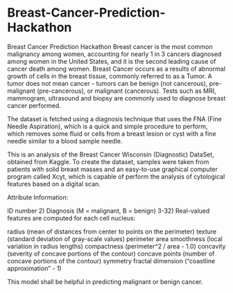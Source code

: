# Breast-Cancer-Prediction-Hackathon
Breast Cancer Prediction Hackathon
Breast cancer is the most common malignancy among women, accounting for nearly 1 in 3 cancers diagnosed among women in the United States, and it is the second leading cause of cancer death among women. Breast Cancer occurs as a results of abnormal growth of cells in the breast tissue, commonly referred to as a Tumor. A tumor does not mean cancer - tumors can be benign (not cancerous), pre-malignant (pre-cancerous), or malignant (cancerous). Tests such as MRI, mammogram, ultrasound and biopsy are commonly used to diagnose breast cancer performed.

The dataset is fetched using a diagnosis technique that uses the FNA (Fine Needle Aspiration), which is a quick and simple procedure to perform, which removes some fluid or cells from a breast lesion or cyst with a fine needle similar to a blood sample needle.

This is an analysis of the Breast Cancer Wisconsin (Diagnostic) DataSet, obtained from Kaggle.  To create the dataset, samples were taken from patients with solid breast masses and an easy-to-use graphical computer program called Xcyt, which is capable of perform the analysis of cytological features based on a digital scan.

Attribute Information:

ID number 2) Diagnosis (M = malignant, B = benign) 3-32)
Real-valued features are computed for each cell nucleus:

radius (mean of distances from center to points on the perimeter)
texture (standard deviation of gray-scale values)
perimeter
area
smoothness (local variation in radius lengths)
compactness (perimeter^2 / area - 1.0)
concavity (severity of concave portions of the contour)
concave points (number of concave portions of the contour)
symmetry
fractal dimension (“coastline approximation” - 1)


This model shall be helpful in predicting malignant or benign cancer.
